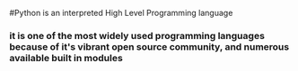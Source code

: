 #Python is an interpreted High Level Programming language

### it is one of the most widely used programming languages because of it's vibrant open source community, and numerous available built in modules
